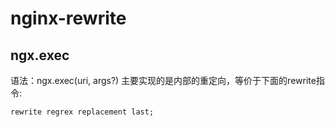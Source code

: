 # nginx-rewrite

## ngx.exec

语法：ngx.exec(uri, args?)
主要实现的是内部的重定向，等价于下面的rewrite指令:
```
rewrite regrex replacement last;
```
